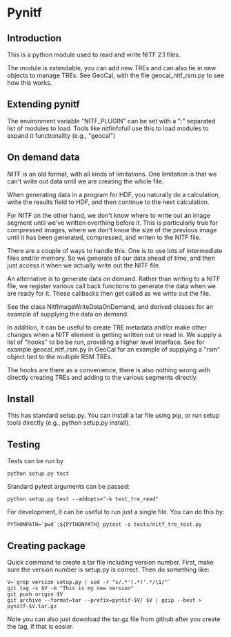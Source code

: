 # Pynitf

## Introduction

This is a python module used to read and write NITF 2.1 files.

The module is extendable, you can add new TREs and can also tie in new objects
to manage TREs. See GeoCal, with the file geocal_nitf_rsm.py to see how this 
works.

## Extending pynitf

The environment variable "NITF_PLUGIN" can be set with a ":" separated list
of modules to load. Tools like nitfinfofull use this to load modules to expand
it functionality (e.g., "geocal")


## On demand data

NITF is an old format, with all kinds of limitations. One limitation is that
we can't write out data until we are creating the whole file.

When generating data in a program for HDF, you naturally do a calculation, 
write the results field to HDF, and then continue to the next calculation.

For NITF on the other hand, we don't know where to write out an image segment
until we've written everthing before it. This is particularly true for 
compressed images, where we don't know the size of the previous image until
it has been generated, compressed, and writen to the NITF file.

There are a couple of ways to handle this. One is to use lots of intermediate
files and/or memory. So we generate all our data ahead of time, and then just
access it when we actually write out the NITF file.

An alternative is to generate data on demand. Rather than writing to a NITF 
file, we register various call back functions to generate the data when we
are ready for it. These callbacks then get called as we write out the file.

See the class NitfImageWriteDataOnDemand, and derived classes for an example
of supplying the data on demand.

In addition, it can be useful to create TRE metadata and/or make other
changes when a NITF element is getting written out or read in. We
supply a list of "hooks" to be be run, providing a higher level interface.
See for example geocal_nitf_rsm.py in GeoCal for an example of supplying
a "rsm" object tied to the multiple RSM TREs.

The hooks are there as a convenience, there is also nothing wrong with
directly creating TREs and adding to the various segments directly.

## Install

This has standard setup.py. You can install a tar file using pip, or
run setup tools directly (e.g., python setup.py install). 

## Testing

Tests can be run by

    python setup.py test
	
Standard pytest arguments can be passed:

    python setup.py test --addopts="-k test_tre_read"

For development, it can be useful to run just a single file. You can 
do this by:

    PYTHONPATH=`pwd`:${PYTHONPATH} pytest -s tests/nitf_tre_test.py

## Creating package

Quick command to create a tar file including version number. First, make sure
the version number is setup.py is correct. Then do something like:

    V=`grep version setup.py | sed -r "s/.*'(.*)'.*/\1/"`
    git tag -s $V -m "This is my new version"
	git push origin $V
    git archive --format=tar --prefix=pyntif-$V/ $V | gzip --best > pynitf-$V.tar.gz

Note you can also just download the tar.gz file from github after you create
the tag, if that is easier.




